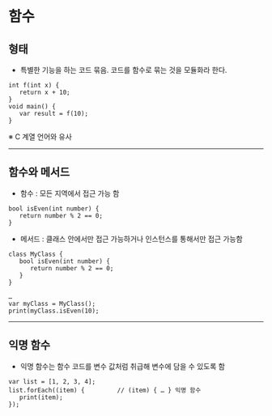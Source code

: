 # 함수

## 형태
  - 특별한 기능을 하는 코드 묶음. 코드를 함수로 묶는 것을 모듈화라 한다.
  ```
  int f(int x) {
     return x + 10;
  }
  void main() {
     var result = f(10);
  }
  ```
  ※ C 계열 언어와  유사
***
## 함수와 메서드
  - 함수 : 모든 지역에서 접근 가능 함
  ```
  bool isEven(int number) {
     return number % 2 == 0;
  }
  ```
  - 메서드 : 클래스 안에서만 접근 가능하거나 인스턴스를 통해서만 접근 가능함
  ```
  class MyClass {
     bool isEven(int number) {
        return number % 2 == 0;
     }
  }

  …
  var myClass = MyClass();
  print(myClass.isEven(10);
  ```
***
## 익명 함수
  - 익명 함수는 함수 코드를 변수 값처럼 취급해 변수에 담을 수 있도록 함
  ```
  var list = [1, 2, 3, 4];
  list.forEach((item) {			// (item) { … } 익명 함수
     print(item);
  });
  ```
